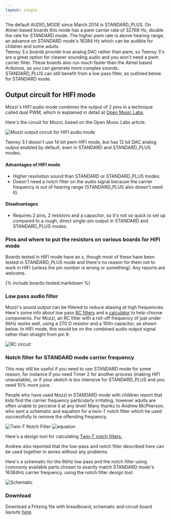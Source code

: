 ```yaml
---
layout: single
---
```


The default AUDIO_MODE since March 2014 is STANDARD_PLUS.  On Atmel-based boards this mode has a pwm carrier rate of 32768 Hz, double the rate for STANDARD mode.
The higher pwm rate is above hearing range, an advance on STANDARD mode's 16384 Hz which can be audible for children and some adults.  
Teensy 3.x boards provide true analog DAC rather than pwm, so Teensy 3's are a great option for cleaner sounding audio and you won't need a pwm carrier filter. These boards also run much faster than the Atmel based Arduinos, so you can generate more complex sounds.  
STANDARD_PLUS can still benefit from a low pass filter, as outlined below for STANDARD mode.


## Output circuit for HIFI mode
Mozzi's HIFI audio mode combines the output of 2 pins in a technique called dual PWM, which is explained in detail at [Open Music Labs](https://www.openmusiclabs.com/learning/digital/pwm-dac/dual-pwm-circuits/).

Here's the circuit for Mozzi, based on the Open Music Labs article.


![Mozzi output circuit for HIFI audio mode](https://farm8.staticflickr.com/7458/10657009473_26c1f478de.jpg)

Teensy 3.1 doesn't use 14 bit pwm HIFI mode, but has 12 bit DAC analog output enabled by default, even in STANDARD and STANDARD_PLUS modes.


#### Advantages of HIFI mode
- Higher resolution sound than STANDARD or STANDARD_PLUS modes.  
- Doesn't need a notch filter on the audio signal because the carrier frequency is out of hearing range (STANDARD_PLUS also doesn't need it).

#### Disadvantages
- Requires 2 pins, 2 resistors and a capacitor, so it's not so quick to set up compared to a rough, direct single-pin output in STANDARD and STANDARD_PLUS modes.

### Pins and where to put the resistors on various boards for HIFI mode  
Boards tested in HIFI mode have an x, though most of these have been tested in STANDARD_PLUS mode
and there's no reason for them not to work in HIFI (unless the pin number is wrong or something).
Any reports are welcome.

{% include boards-tested.markdown %}


### Low pass audio filter
Mozzi's sound output can be filtered to reduce aliasing at high frequencies.
Here's some info about low pass [RC filters](https://electronics.stackexchange.com/questions/34843/how-determine-the-rc-time-constant-in-pwm-digital-to-analog-low-pass-filter) and a [calculator](https://sim.okawa-denshi.jp/en/PWMtool.php) to help choose components.
For Mozzi, an RC filter with a roll-off frequency of just under 6kHz works well, using a 270 Ω resistor and a 100n capacitor, as shown below.   In HIFI mode, this would be on the combined audio output signal rather than straight from pin 9.


![RC circuit](https://farm9.staticflickr.com/8317/7934584004_096300ef0d.jpg)



### Notch filter for STANDARD mode carrier frequency

This may still be useful if you need to use STANDARD mode for some reason, for instance if you need Timer 2 for another process
(making HIFI unavailable), or if your sketch is too intensive for STANDARD_PLUS and you need 10% more juice.

People who have used Mozzi in STANDARD mode with children report that kids find the carrier frequency particularly irritating, however adults are often unable to perceive it at any level!  Many thanks to Andrew McPherson, who sent a schematic and equation for a twin-T notch filter which he used successfully to remove the offending frequency.

![Twin-T Notch Filter](https://farm9.staticflickr.com/8470/8124196839_6f3e506525.jpg)
![equation](https://farm9.staticflickr.com/8472/8124196815_6c02f4fb86.jpg)

Here's a design tool for calculating [Twin-T notch filters.](https://sim.okawa-denshi.jp/en/TwinTCRtool.php)

Andrew also reported that the low-pass and notch filter described here can be used together in series without any problems.

Here's a schematic for the 6kHz low pass and the notch filter using commonly available parts chosen to exactly match STANDARD mode's 16384Hz carrier frequency, using the notch filter design tool.

![Schematic](https://farm9.staticflickr.com/8209/8210496070_4a1b21f8c1_c.jpg)

### Download
Download a Fritzing file with breadboard, schematic and circuit board layouts [here](https://docs.google.com/file/d/0B_eOzePFYDZaSEo4bVJ6NlJnSXM/edit?usp=sharing).
